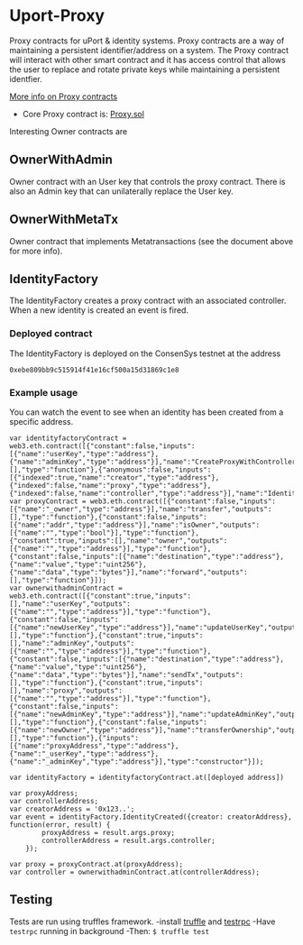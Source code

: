 # Uport-Proxy

Proxy contracts for uPort & identity systems. Proxy contracts are a
way of maintaining a persistent identifier/address on a system. The
Proxy contract will interact with other smart contract and it has
access control that allows the user to replace and rotate private keys
while maintaining a persistent identfier.

[More info on Proxy contracts](https://docs.google.com/document/d/1fq0B0T5d0uTJM9rwcT0u2UUCPWzUSYx7GSvZidWVghI)

* Core Proxy contract is: [Proxy.sol](contracts/Proxy.sol)

Interesting Owner contracts are

## OwnerWithAdmin

Owner contract with an User key that controls the proxy
contract. There is also an Admin key that can unilaterally replace the
User key.

## OwnerWithMetaTx

Owner contract that implements Metatransactions (see the document above for more info).


## IdentityFactory

The IdentityFactory creates a proxy contract with an associated controller. When a new identity is created an event is fired.

### Deployed contract

The IdentityFactory is deployed on the ConsenSys testnet at the address

```
0xebe809bb9c515914f41e16cf500a15d31869c1e8
```

### Example usage
You can watch the event to see when an identity has been created from a specific address.

```
var identityfactoryContract = web3.eth.contract([{"constant":false,"inputs":[{"name":"userKey","type":"address"},{"name":"adminKey","type":"address"}],"name":"CreateProxyWithController","outputs":[],"type":"function"},{"anonymous":false,"inputs":[{"indexed":true,"name":"creator","type":"address"},{"indexed":false,"name":"proxy","type":"address"},{"indexed":false,"name":"controller","type":"address"}],"name":"IdentityCreated","type":"event"}]);
var proxyContract = web3.eth.contract([{"constant":false,"inputs":[{"name":"_owner","type":"address"}],"name":"transfer","outputs":[],"type":"function"},{"constant":false,"inputs":[{"name":"addr","type":"address"}],"name":"isOwner","outputs":[{"name":"","type":"bool"}],"type":"function"},{"constant":true,"inputs":[],"name":"owner","outputs":[{"name":"","type":"address"}],"type":"function"},{"constant":false,"inputs":[{"name":"destination","type":"address"},{"name":"value","type":"uint256"},{"name":"data","type":"bytes"}],"name":"forward","outputs":[],"type":"function"}]);
var ownerwithadminContract = web3.eth.contract([{"constant":true,"inputs":[],"name":"userKey","outputs":[{"name":"","type":"address"}],"type":"function"},{"constant":false,"inputs":[{"name":"newUserKey","type":"address"}],"name":"updateUserKey","outputs":[],"type":"function"},{"constant":true,"inputs":[],"name":"adminKey","outputs":[{"name":"","type":"address"}],"type":"function"},{"constant":false,"inputs":[{"name":"destination","type":"address"},{"name":"value","type":"uint256"},{"name":"data","type":"bytes"}],"name":"sendTx","outputs":[],"type":"function"},{"constant":true,"inputs":[],"name":"proxy","outputs":[{"name":"","type":"address"}],"type":"function"},{"constant":false,"inputs":[{"name":"newAdminKey","type":"address"}],"name":"updateAdminKey","outputs":[],"type":"function"},{"constant":false,"inputs":[{"name":"newOwner","type":"address"}],"name":"transferOwnership","outputs":[],"type":"function"},{"inputs":[{"name":"proxyAddress","type":"address"},{"name":"_userKey","type":"address"},{"name":"_adminKey","type":"address"}],"type":"constructor"}]);

var identityFactory = identityfactoryContract.at([deployed address])

var proxyAddress;
var controllerAddress;
var creatorAddress = '0x123..';
var event = identityFactory.IdentityCreated({creator: creatorAddress}, function(error, result) {
        proxyAddress = result.args.proxy;
        controllerAddress = result.args.controller;
    });

var proxy = proxyContract.at(proxyAddress);
var controller = ownerwithadminContract.at(controllerAddress);
```

## Testing
Tests are run using truffles framework.
-install [truffle](https://github.com/ConsenSys/truffle) and [testrpc](https://github.com/ethereumjs/testrpc)
-Have `testrpc` running in background 
-Then: `$ truffle test`
